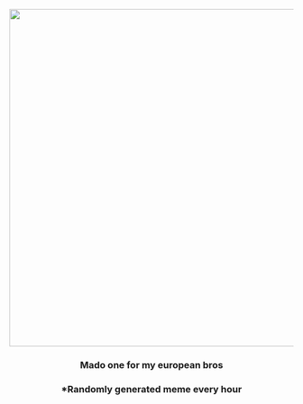 <p align="center">
        <img src="https://i.redd.it/gaxoq1vv2tk91.jpg" width="600" height="600">
        </p>
        <h3 align="center">Mado one for my european bros</h3>
        <h3 align="center">*Randomly generated meme every hour</h3>
    